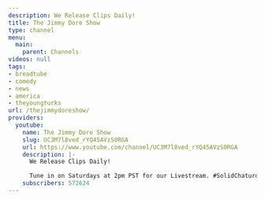 ```yaml
---
description: We Release Clips Daily!
title: The Jimmy Dore Show
type: channel
menu:
  main:
    parent: Channels
videos: null
tags:
- breadtube
- comedy
- news
- america
- theyoungturks
url: /thejimmydoreshow/
providers:
  youtube:
    name: The Jimmy Dore Show
    slug: UC3M7l8ved_rYQ45AVzS0RGA
    url: https://www.youtube.com/channel/UC3M7l8ved_rYQ45AVzS0RGA
    description: |-
      We Release Clips Daily!

      Tune in on Saturdays at 2pm PST for our Livestream. #SolidChaturday
    subscribers: 572624
---
```

